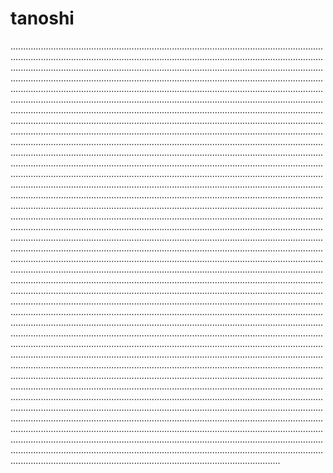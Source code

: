 # tanoshi
...............................................................................................................................................................................................................................................................................................................................................................................................................................................................................................................................................................................................................................................................................................................................................................................................................................................................................................................................................................................................................................................................................................................................................................................................................................................................................................................................................................................................................................................................................................................................................................................................................................................................................................................................................................................................................................................................................................................................................................................................................................................................................................................................................................................................................................................................................................................................................................................................................................................................................................................................................................................................................................................................................................................................................................................................................................................................................................................................................................................................................................................................................................................................................................................................................................................................................................................................................................................................................................................................................................................................................................................................................................................................................................................................................................................................................................................................................................................................................................................................................................................................................................................................................................................................................................................................................................................................................................................................................................................................................................................................................................................................................................................................................................................................................................................................................................................................................................................................................................................................................................................................................................................................................